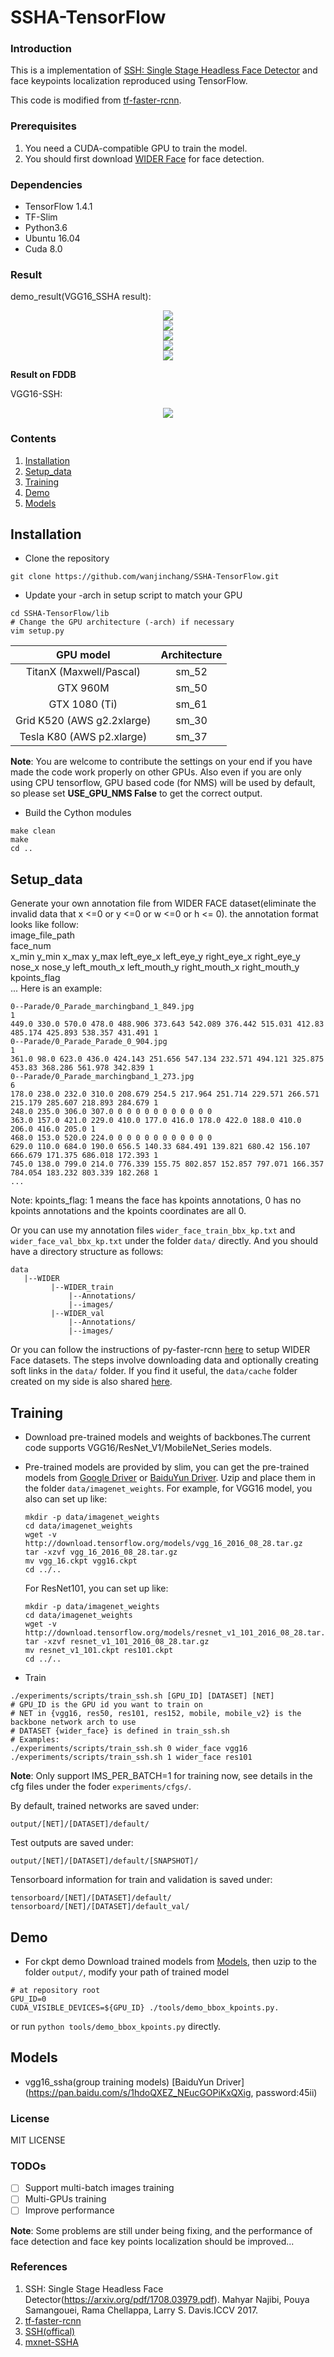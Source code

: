 # SSHA-TensorFlow

### Introduction

This is a implementation of [SSH: Single Stage Headless Face Detector](https://arxiv.org/pdf/1708.03979.pdf) and face keypoints localization reproduced using TensorFlow. 

This code is modified from [tf-faster-rcnn](https://github.com/endernewton/tf-faster-rcnn).	

### Prerequisites

1. You need a CUDA-compatible GPU to train the model.
2. You should first download [WIDER Face](http://mmlab.ie.cuhk.edu.hk/projects/WIDERFace/) for face detection.

### Dependencies

* TensorFlow 1.4.1
* TF-Slim
* Python3.6
* Ubuntu 16.04
* Cuda 8.0

### Result

demo_result(VGG16_SSHA result):
<div align=center><img src="https://github.com/wanjinchang/SSHA-TensorFlow/blob/master/data/vgg16_result/56.jpg"/></div>
<div align=center><img src="https://github.com/wanjinchang/SSHA-TensorFlow/blob/master/data/vgg16_result/24.jpg"/></div>
<div align=center><img src="https://github.com/wanjinchang/SSHA-TensorFlow/blob/master/data/vgg16_result/26.jpg"/></div>
<div align=center><img src="https://github.com/wanjinchang/SSHA-TensorFlow/blob/master/data/vgg16_result/45.jpg"/></div>
<div align=center><img src="https://github.com/wanjinchang/SSHA-TensorFlow/blob/master/data/vgg16_result/33.jpg"/></div>

**Result on FDDB**

VGG16-SSH:
<div align=center><img src="https://github.com/wanjinchang/SSHA-TensorFlow/blob/master/data/FDDB_result/VGG16_SSHA_DiscROC.png"/></div>

### Contents

1. [Installation](#installation)
2. [Setup_data](#setup_data)
3. [Training](#training)
4. [Demo](#demo)
5. [Models](#models)

## Installation

-  Clone the repository
  ```Shell
  git clone https://github.com/wanjinchang/SSHA-TensorFlow.git
  ```

-  Update your -arch in setup script to match your GPU
  ```Shell
  cd SSHA-TensorFlow/lib
  # Change the GPU architecture (-arch) if necessary
  vim setup.py
  ```

  | GPU model  | Architecture |
  | :-------------: | :-------------: |
  | TitanX (Maxwell/Pascal) | sm_52 |
  | GTX 960M | sm_50 |
  | GTX 1080 (Ti) | sm_61 |
  | Grid K520 (AWS g2.2xlarge) | sm_30 |
  | Tesla K80 (AWS p2.xlarge) | sm_37 |

  **Note**: You are welcome to contribute the settings on your end if you have made the code work properly on other GPUs. Also even if you are only using CPU tensorflow, GPU based code (for NMS) will be used by default, so please set **USE_GPU_NMS False** to get the correct output.

-  Build the Cython modules
  ```Shell
  make clean
  make
  cd ..
  ```

## Setup_data

Generate your own annotation file from WIDER FACE dataset(eliminate the invalid data that x <=0 or y <=0 or w <=0 or h <= 0).
    the annotation format looks like follow:  
    image_file_path  
    face_num  
    x_min y_min x_max y_max left_eye_x left_eye_y right_eye_x right_eye_y nose_x nose_y left_mouth_x left_mouth_y right_mouth_x right_mouth_y kpoints_flag  
    ...
    Here is an example:
```
0--Parade/0_Parade_marchingband_1_849.jpg
1
449.0 330.0 570.0 478.0 488.906 373.643 542.089 376.442 515.031 412.83 485.174 425.893 538.357 431.491 1
0--Parade/0_Parade_Parade_0_904.jpg
1
361.0 98.0 623.0 436.0 424.143 251.656 547.134 232.571 494.121 325.875 453.83 368.286 561.978 342.839 1
0--Parade/0_Parade_marchingband_1_273.jpg
6
178.0 238.0 232.0 310.0 208.679 254.5 217.964 251.714 229.571 266.571 215.179 285.607 218.893 284.679 1
248.0 235.0 306.0 307.0 0 0 0 0 0 0 0 0 0 0 0
363.0 157.0 421.0 229.0 410.0 177.0 416.0 178.0 422.0 188.0 410.0 206.0 416.0 205.0 1
468.0 153.0 520.0 224.0 0 0 0 0 0 0 0 0 0 0 0
629.0 110.0 684.0 190.0 656.5 140.33 684.491 139.821 680.42 156.107 666.679 171.375 686.018 172.393 1
745.0 138.0 799.0 214.0 776.339 155.75 802.857 152.857 797.071 166.357 784.054 183.232 803.339 182.268 1
...
```

Note: kpoints_flag: 1 means the face has kpoints annotations, 0 has no kpoints annotations and the kpoints coordinates are all 0.

Or you can use my annotation files `wider_face_train_bbx_kp.txt` and `wider_face_val_bbx_kp.txt` under the folder ``data/`` directly.
And you should have a directory structure as follows:  
```
data
   |--WIDER
         |--WIDER_train
             |--Annotations/
             |--images/ 
         |--WIDER_val
             |--Annotations/
             |--images/ 
```

Or you can follow the instructions of py-faster-rcnn [here](https://github.com/rbgirshick/py-faster-rcnn#beyond-the-demo-installation-for-training-and-testing-models) to setup WIDER Face datasets. The steps involve downloading data and optionally creating soft links in the ``data/`` folder. 
If you find it useful, the ``data/cache`` folder created on my side is also shared [here](https://drive.google.com/open?id=1L7QpZm5qVgGO8HtDvQbrFcfTIoGY4Jzh).

## Training

-  Download pre-trained models and weights of backbones.The current code supports VGG16/ResNet_V1/MobileNet_Series models. 
-  Pre-trained models are provided by slim, you can get the pre-trained models from [Google Driver](https://drive.google.com/open?id=1iqOZNA9nwvITvwTDvK2gZUHAI1fo_XHI) or [BaiduYun Driver](https://pan.baidu.com/s/1m7uv9Sqs6hEb3VcMy3gFzg). Uzip and place them in the folder ``data/imagenet_weights``. For example, for VGG16 model, you also can set up like:
   ```Shell
   mkdir -p data/imagenet_weights
   cd data/imagenet_weights
   wget -v http://download.tensorflow.org/models/vgg_16_2016_08_28.tar.gz
   tar -xzvf vgg_16_2016_08_28.tar.gz
   mv vgg_16.ckpt vgg16.ckpt
   cd ../..
   ```
   For ResNet101, you can set up like:
   ```Shell
   mkdir -p data/imagenet_weights
   cd data/imagenet_weights
   wget -v http://download.tensorflow.org/models/resnet_v1_101_2016_08_28.tar.gz
   tar -xzvf resnet_v1_101_2016_08_28.tar.gz
   mv resnet_v1_101.ckpt res101.ckpt
   cd ../..
   ```

-  Train
  ```Shell
  ./experiments/scripts/train_ssh.sh [GPU_ID] [DATASET] [NET]
  # GPU_ID is the GPU id you want to train on
  # NET in {vgg16, res50, res101, res152, mobile, mobile_v2} is the backbone network arch to use
  # DATASET {wider_face} is defined in train_ssh.sh
  # Examples:
  ./experiments/scripts/train_ssh.sh 0 wider_face vgg16
  ./experiments/scripts/train_ssh.sh 1 wider_face res101
  ```
  **Note**: Only support IMS_PER_BATCH=1 for training now, see details in the cfg files under the foder ``experiments/cfgs/``.
 
By default, trained networks are saved under:

```
output/[NET]/[DATASET]/default/
```

Test outputs are saved under:

```
output/[NET]/[DATASET]/default/[SNAPSHOT]/
```

Tensorboard information for train and validation is saved under:

```
tensorboard/[NET]/[DATASET]/default/
tensorboard/[NET]/[DATASET]/default_val/
```

## Demo

-  For ckpt demo
Download trained models from [Models](#models), then uzip to the folder ``output/``, modify your path of trained model
  ```Shell
  # at repository root
  GPU_ID=0
  CUDA_VISIBLE_DEVICES=${GPU_ID} ./tools/demo_bbox_kpoints.py.
  ```
or run ``python tools/demo_bbox_kpoints.py`` directly.

## Models

* vgg16_ssha(group training models) [BaiduYun Driver](https://pan.baidu.com/s/1hdoQXEZ_NEucGOPiKxQXig, password:45ii)
### License
MIT LICENSE

### TODOs
- [ ] Support multi-batch images training
- [ ] Multi-GPUs training
- [ ] Improve performance

**Note**: Some problems are still under being fixing, and the performance of face detection and face key points localization should be improved...

### References
1. SSH: Single Stage Headless Face Detector(https://arxiv.org/pdf/1708.03979.pdf). Mahyar Najibi, Pouya Samangouei, Rama Chellappa, Larry S. Davis.ICCV 2017.
2. [tf-faster-rcnn](https://github.com/endernewton/tf-faster-rcnn)
3. [SSH(offical)](https://github.com/mahyarnajibi/SSH)
4. [mxnet-SSHA](https://github.com/templeblock/mxnet-SSHA)
